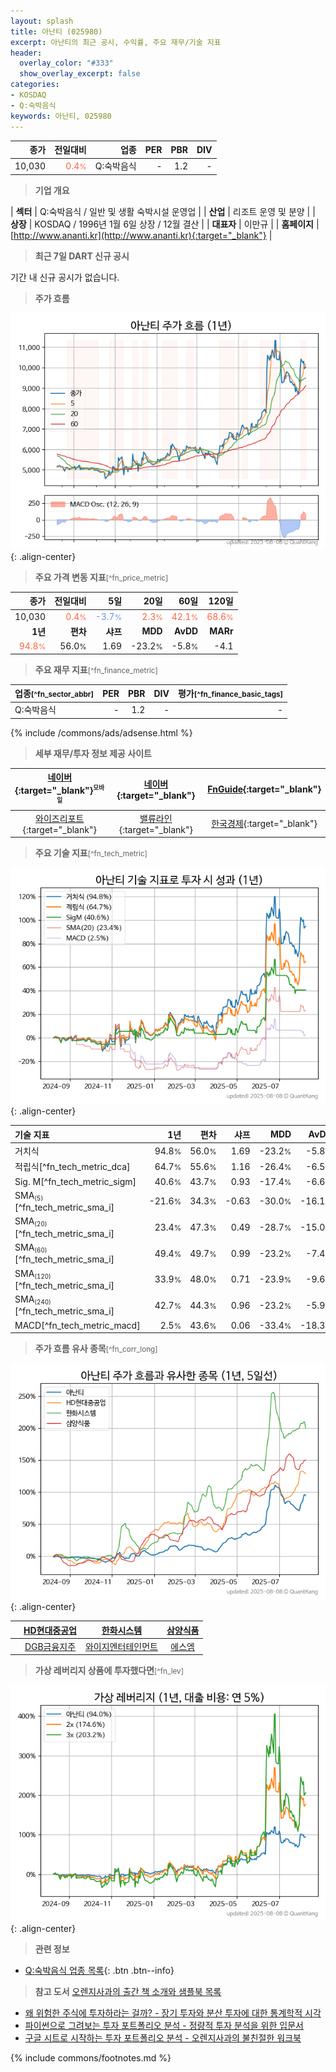 ```yaml
---
layout: splash
title: 아난티 (025980)
excerpt: 아난티의 최근 공시, 수익률, 주요 재무/기술 지표
header:
  overlay_color: "#333"
  show_overlay_excerpt: false
categories:
- KOSDAQ
- Q:숙박음식
keywords: 아난티, 025980
---
```


| **종가** | **전일대비** | **업종** | **PER** | **PBR** | **DIV** |
| -------: | -----------: | -------: | ------: | ------: | ------: |
| 10,030 | <span style="color: tomato">0.4<small>%</small></span> | Q:숙박음식 | - | 1.2 | - |

<!-- more -->


> **기업 개요**<a id="company"></a>

| <span style="white-space:nowrap;">**섹터**</span> | Q:숙박음식 / 일반 및 생활 숙박시설 운영업 |
| <span style="white-space:nowrap;">**산업**</span> | 리조트 운영 및 분양 |
| <span style="white-space:nowrap;">**상장**</span> | KOSDAQ / 1996년 1월 6일 상장 / 12월 결산 |
| <span style="white-space:nowrap;">**대표자**</span> | 이만규 |
| <span style="white-space:nowrap;">**홈페이지**</span> | [http://www.ananti.kr](http://www.ananti.kr){:target="_blank"} |


> **최근 7일 DART 신규 공시**<a id="dart"></a>

기간 내 신규 공시가 없습니다.


> **주가 흐름**<a id="price"></a>

![025980](/stock/images/025980.png){: .align-center}


> **주요 가격 변동 지표**<small>[^fn_price_metric]</small>

| **종가** | **전일대비** | **5일** | **20일** | **60일** | **120일** |
| -------: | -----------: | ------: | -------: | -------: | --------: |
| 10,030 | <span style="color: tomato">0.4<small>%</small></span> | <span style="color: cornflowerblue">-3.7<small>%</small></span> | <span style="color: tomato">2.3<small>%</small></span> | <span style="color: tomato">42.1<small>%</small></span> | <span style="color: tomato">68.6<small>%</small></span> |
| **1년** | **편차** | **샤프** | **MDD** | **AvDD** | **MARr** |
| <span style="color: tomato">94.8<small>%</small></span> | 56.0<small>%</small> | 1.69 | -23.2<small>%</small> | -5.8<small>%</small> | -4.1 |


> **주요 재무 지표**<small>[^fn_finance_metric]</small>

| **업종**<small>[^fn_sector_abbr]</small> | **PER** | **PBR** | **DIV** | **평가**<small>[^fn_finance_basic_tags]</small> |
| :--------------------------------------- | ------: | ------: | ------: | ----------------------------------------------: |
| Q:숙박음식 | - | 1.2 | - | - |



{% include /commons/ads/adsense.html %}

> **세부 재무/투자 정보 제공 사이트**

| [네이버](https://m.stock.naver.com/domestic/stock/025980/finance/summary){:target="_blank"}<sup><small>모바일</small></sup> | [네이버](https://finance.naver.com/item/coinfo.naver?code=025980){:target="_blank"} | [FnGuide](https://comp.fnguide.com/SVO2/ASP/SVD_Invest.asp?gicode=A025980&MenuYn=Y){:target="_blank"} |
| :---: | :---: | :---: |
| [와이즈리포트](https://comp.wisereport.co.kr/company/c1040001.aspx?cmp_cd=025980){:target="_blank"} | [밸류라인](https://www.valueline.co.kr/finance/summary/025980){:target="_blank"} | [한국경제](https://markets.hankyung.com/stock/025980/financial-summary){:target="_blank"} |


> **주요 기술 지표**<small>[^fn_tech_metric]</small>


![025980](/stock/images/025980_tech.png){: .align-center}

| **기술 지표** | **1년** | **편차** | **샤프** | **MDD** | **AvDD** |
| :------------ | ------: | -----------: | -------: | ------: | -------: |
| 거치식 | 94.8<small>%</small> | 56.0<small>%</small> | 1.69 | -23.2<small>%</small> | -5.8<small>%</small> |
| 적립식[^fn_tech_metric_dca] | 64.7<small>%</small> | 55.6<small>%</small> | 1.16 | -26.4<small>%</small> | -6.5<small>%</small> |
| Sig. M[^fn_tech_metric_sigm] | 40.6<small>%</small> | 43.7<small>%</small> | 0.93 | -17.4<small>%</small> | -6.6<small>%</small> |
| SMA<small><sub>(5)</sub></small>[^fn_tech_metric_sma_i] | -21.6<small>%</small> | 34.3<small>%</small> | -0.63 | -30.0<small>%</small> | -16.1<small>%</small> |
| SMA<small><sub>(20)</sub></small>[^fn_tech_metric_sma_i] | 23.4<small>%</small> | 47.3<small>%</small> | 0.49 | -28.7<small>%</small> | -15.0<small>%</small> |
| SMA<small><sub>(60)</sub></small>[^fn_tech_metric_sma_i] | 49.4<small>%</small> | 49.7<small>%</small> | 0.99 | -23.2<small>%</small> | -7.4<small>%</small> |
| SMA<small><sub>(120)</sub></small>[^fn_tech_metric_sma_i] | 33.9<small>%</small> | 48.0<small>%</small> | 0.71 | -23.9<small>%</small> | -9.6<small>%</small> |
| SMA<small><sub>(240)</sub></small>[^fn_tech_metric_sma_i] | 42.7<small>%</small> | 44.3<small>%</small> | 0.96 | -23.2<small>%</small> | -5.9<small>%</small> |
| MACD[^fn_tech_metric_macd] | 2.5<small>%</small> | 43.6<small>%</small> | 0.06 | -33.4<small>%</small> | -18.3<small>%</small> |


> **주가 흐름 유사 종목**<a id="corr"></a><small>[^fn_corr_long]</small>

![025980](/stock/images/025980_corr.png){: .align-center}

|       | [HD현대중공업](/329180/) | [한화시스템](/272210/) | [삼양식품](/003230/) |
| :---: | :------------------------------------: | :------------------------------------: | :------------------------------------: |
|       | [DGB금융지주](/139130/) | [와이지엔터테인먼트](/122870/) | [에스엠](/041510/) |


> **가상 레버리지 상품에 투자했다면**<a id="2x"></a><small>[^fn_lev]</small>

![025980](/stock/images/025980_2x.png){: .align-center}


> **관련 정보**

- [Q:숙박음식 업종 목록](/stats/sector/kosdaq_업종_숙박음식_종목/){: .btn .btn--info}

> **참고 도서** [오렌지사과의 출간 책 소개와 샘플북 목록](https://kongdori.tistory.com/691)

- [왜 위험한 주식에 투자하라는 걸까? - 장기 투자와 분산 투자에 대한 통계학적 시각](https://kongdori.tistory.com/421)
- [파이썬으로 그려보는 투자 포트폴리오 분석  - 정량적 투자 분석을 위한 입문서](https://kongdori.tistory.com/643)
- [구글 시트로 시작하는 투자 포트폴리오 분석 - 오렌지사과의 불친절한 워크북](https://kongdori.tistory.com/449)


{% include commons/footnotes.md %}